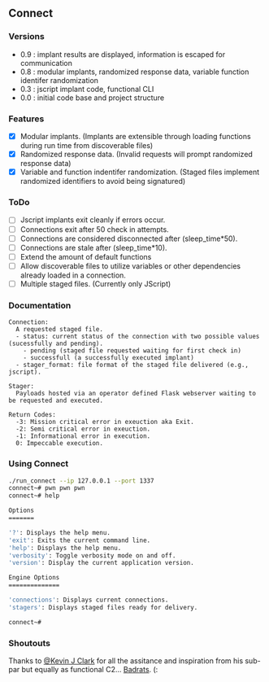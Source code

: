 ## Connect
### Versions
 * 0.9 : implant results are displayed, information is escaped for communication
 * 0.8 : modular implants, randomized response data, variable function identifer randomization
 * 0.3 : jscript implant code, functional CLI
 * 0.0 : initial code base and project structure

### Features
* [x] Modular implants. (Implants are extensible through loading functions during run time from discoverable files)
* [x] Randomized response data. (Invalid requests will prompt randomized response data)
* [x] Variable and function indentifer randomization. (Staged files implement randomized identifiers to avoid being signatured)

### ToDo
* [ ] Jscript implants exit cleanly if errors occur.
* [ ] Connections exit after 50 check in attempts.
* [ ] Connections are considered disconnected after (sleep_time*50).
* [ ] Connections are stale after (sleep_time*10).
* [ ] Extend the amount of default functions 
* [ ] Allow discoverable files to utilize variables or other dependencies already loaded in a connection.
* [ ] Multiple staged files. (Currently only JScript)

### Documentation
```
Connection:
  A requested staged file.
  - status: current status of the connection with two possible values (sucessfully and pending).
    - pending (staged file requested waiting for first check in)
    - successfull (a successfully executed implant)
  - stager_format: file format of the staged file delivered (e.g., jscript).

Stager:
  Payloads hosted via an operator defined Flask webserver waiting to be requested and executed.

Return Codes:
  -3: Mission critical error in exeuction aka Exit.
  -2: Semi critical error in exeuction.
  -1: Informational error in execution.
  0: Impeccable execution.
```

### Using Connect
```sh
./run_connect --ip 127.0.0.1 --port 1337
connect~# pwn pwn pwn
connect~# help

Options
=======

'?': Displays the help menu.
'exit': Exits the current command line.
'help': Displays the help menu.
'verbosity': Toggle verbosity mode on and off.
'version': Display the current application version.

Engine Options
==============

'connections': Displays current connections.
'stagers': Displays staged files ready for delivery.

connect~#
```

### Shoutouts
Thanks to [@Kevin J Clark](https://twitter.com/GuhnooPlusLinux) for all the assitance and inspiration from his sub-par but equally as functional C2... [Badrats](https://gitlab.com/KevinJClark/badrats). (:
